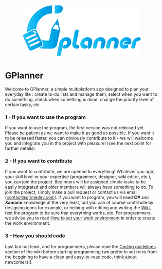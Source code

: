 <h1 align="center"> <br><img src="Extras/horizontal.png?raw=true" alt="Gplanner" width="387"> <br>

# GPlanner
Welcome to GPlanner, a simple multiplatform app designed to plan your everyday life : create to-do lists and manage them, select when you want to do something, check when something is done, change the priority level of certain tasks, etc.

###  1 - If you want to use the program 

If you want to use the program, the first version was not released yet. Please be patient as we want to make it as good as possible. If you want it to be released faster, you can obviously contribute to it - we will welcome you and integrate you in the project with pleasure! (see the next point for further details)

###  2 - If you want to contribute 

If you want to contribute, we are opened to everything! Whatever you age, your skill level or your expertise (programmer, designer, wiki editor, etc.), you can join the project. Beginners will be assigned simple tasks to be easily integrated and older members will always have something to do. To join the project, simply make a pull request or contact us via email (contact@grimedev.com). If you want to program, you will need **C#** and **Xamarin** knowledge at the very least, but you can of course contribute by designing icons for example, or helping with editing and writing the [Wiki](https://github.com/Xaphok/GPlanner/wiki), test the program to be sure that everything works, etc. For programmers, we advise you to read [How to set your work environment](https://github.com/Xaphok/GPlanner/wiki/How-to-set-your-work-environment) in order to create the work environment.

###  3 - How you should code 

Last but not least, and for programmers, please read the [Coding guidelines](https://github.com/Xaphok/GPlanner/wiki/Coding-guidelines) section of the wiki before starting programming (we prefer to set rules from the beggining to have a clean and easy-to-read code, think about newcomers!).
